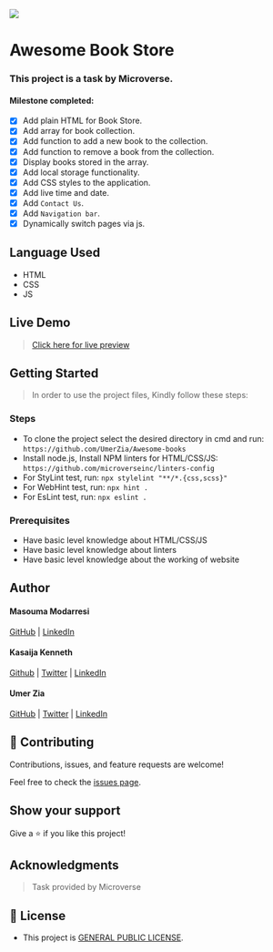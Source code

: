 ![](https://img.shields.io/badge/Microverse-blueviolet)

# Awesome Book Store

### This project is a task by Microverse.

#### Milestone completed:

- [x] Add plain HTML for Book Store.
- [x] Add array for book collection.
- [x] Add function to add a new book to the collection.
- [x] Add function to remove a book from the collection.
- [x] Display books stored in the array.
- [x] Add local storage functionality.
- [x] Add CSS styles to the application.
- [x] Add live time and date.
- [x] Add `Contact Us`.
- [x] Add `Navigation bar`.
- [x] Dynamically switch pages via js.

## Language Used

- HTML
- CSS
- JS

## Live Demo
> [Click here for live preview](https://umerzia.github.io/Awesome-books/)


## Getting Started

> In order to use the project files, Kindly follow these steps:

### Steps

- To clone the project select the desired directory in cmd and run: `https://github.com/UmerZia/Awesome-books`
- Install node.js, Install NPM linters for HTML/CSS/JS: `https://github.com/microverseinc/linters-config`
- For StyLint test, run: `npx stylelint "**/*.{css,scss}"`
- For WebHint test, run: `npx hint .`
- For EsLint test, run: `npx eslint .`

### Prerequisites

- Have basic level knowledge about HTML/CSS/JS
- Have basic level knowledge about linters
- Have basic level knowledge about the working of website

## Author

#### Masouma Modarresi

[GitHub](https://github.com/masouma2020) | [LinkedIn](https://www.linkedin.com/in/masouma-m-9572a41b5/)

#### Kasaija Kenneth

[Github](https://github.com/Kasaija-Kenneth) | [Twitter](https://twitter.com/@kenn_ug) | [LinkedIn](https://linkedin.com/in/kenneth-k-310722234)

#### Umer Zia

[GitHub](https://github.com/UmerZia) | [Twitter](https://twitter.com/InfinusDesign) | [LinkedIn](https://linkedin.com/in/umer-zia-30906a183/)

## 🤝 Contributing

Contributions, issues, and feature requests are welcome!

Feel free to check the [issues page](https://github.com/UmerZia/Awesome-books/issues).

## Show your support

Give a ⭐ if you like this project!

## Acknowledgments

> Task provided by Microverse

## 📝 License

- This project is [GENERAL PUBLIC LICENSE](https://github.com/UmerZia/Awesome-books/blob/plain-js/LICENSE).
